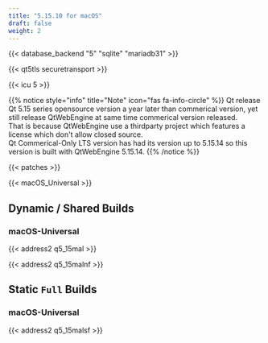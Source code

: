 ```yaml
---
title: "5.15.10 for macOS"
draft: false
weight: 2
---
```


{{< database_backend "5" "sqlite" "mariadb31" >}}

{{< qt5tls securetransport >}}

{{< icu 5 >}}

{{% notice style="info" title="Note"  icon="fas fa-info-circle" %}}
Qt release Qt 5.15 series opensource version a year later than commerical version, yet still release QtWebEngine at same time commerical version released.  
That is because QtWebEngine use a thirdparty project which features a license which don't allow closed source.  
Qt Commerical-Only LTS version has had its version up to 5.15.14 so this version is built with QtWebEngine 5.15.14.
{{% /notice %}}

{{< patches >}}

{{< macOS_Universal >}}

## Dynamic / Shared Builds

### macOS-Universal

{{< address2 q5_15mal >}}

{{< address2 q5_15malnf >}}

## Static `Full` Builds

### macOS-Universal

{{< address2 q5_15malsf >}}
